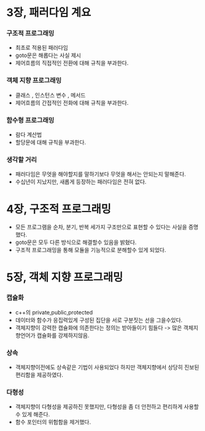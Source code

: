 # 3장, 패러다임 계요

### 구조적 프로그래밍
* 최초로 적용된 패러다임
* goto문은 해롭다는 사실 제시
* 제어흐름의 직접적인 전환에 대해 규칙을 부과한다.

### 객체 지향 프로그래밍
* 클래스 , 인스턴스 변수 , 메서드
* 제어흐름의 간접적인 전화에 대해 규칙을 부과한다.

### 함수형 프로그래밍
* 람다 계산법
* 할당문에 대해 규칙을 부과한다.

### 생각할 거리
* 패러다임은 무엇을 해야할지를 말하기보다 무엇을 해서는 안되는지 말해준다.
* 수십년이 지났지만, 새롭게 등장하는 패러다임은 전혀 없다.


# 4장, 구조적 프로그래밍
* 모든 프로그램을 순차, 분기, 반복 세가지 구조만으로 표현할 수 있다는 사실을 증명했다.
* goto문은 모두 다른 방식으로 해결할수 있음을 밝혔다.
* 구조적 프로그래밍을 통해 모듈을 기능적으로 분해할수 있게 되었다.

# 5장, 객체 지향 프로그래밍 
### 캡슐화
* c++의 private,public,protected
* 데이터와 함수가 응집력있게 구성된 집단을 서로 구분짓는 선을 그을수있다.
* 객체지향이 강력한 캡슐화에 의존한다는 정의는 받아들이기 힘들다 -> 많은 객체지향언어가 캡슐화를 강제하지않음.

### 상속
* 객체지향이전에도 상속같은 기법이 사용되었다 하지만 객체지향에서 상당히 진보된 편리함을 제공하였다.

### 다형성 
* 객체지향이 다형성을 제공하진 못했지만, 다형성을 좀 더 안전하고 편리하게 사용할수 있게 해준다.
* 함수 포인터의 위험함을 제거했다.